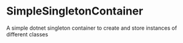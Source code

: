# SimpleSingletonContainer
A simple dotnet singleton container to create and store instances of different classes

